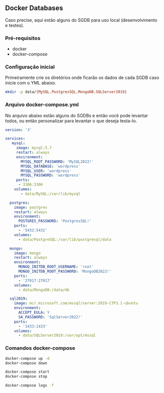## Docker Databases

Caso precise, aqui estão alguns do SGDB para uso local (desenvolvimento e testes).


### Pré-requisitos

- docker
- docker-compose

### Configuração inicial

Primeiramente crie os diretórios onde ficarão os dados de cada SGDB caso inicie com o YML abaixo.

```bash
mkdir -p data/{MySQL,PostgresSQL,MongoDB,SQLServer2019}
```

### Arquivo docker-compose.yml

No arquivo abaixo estão alguns do SGDBs e então vocẽ pode levantar todos, ou então personalizar para levantar o que deseja testa-lo.

```yaml
version: '3'

services:
   mysql:
     image: mysql:5.7
     restart: always
     environment:
       MYSQL_ROOT_PASSWORD: 'MySQL2022!'
       MYSQL_DATABASE: 'wordpress'
       MYSQL_USER: 'wordpress'
       MYSQL_PASSWORD: 'wordpress'
     ports:
      - 3306:3306
    volumes:
       - data/MySQL:/var/lib/mysql

  postgres:
    image: postgres
    restart: always
    environment:
      POSTGRES_PASSWORD: 'PostgresSQL!'
    ports:
      - '5432:5432'
    volumes:
      - data/PostgreSQL:/var/lib/postgresql/data

  mongo:
    image: mongo
    restart: always
    environment:
      MONGO_INITDB_ROOT_USERNAME: 'root'
      MONGO_INITDB_ROOT_PASSWORD: 'MongoDB2022!'
    ports:
      - '27017:27017'
    volumes:
      - data/MongoDB:/data/db

  sql2019:
    image: mcr.microsoft.com/mssql/server:2019-CTP3.1-ubuntu
    environment:
      ACCEPT_EULA: Y
      SA_PASSWORD: 'SqlServer2022!'
    ports:
      - '1433:1433'
    volumes:
      - data/SQLServer2019:/var/opt/mssql
```

### Comandos docker-compose

```bash
docker-compose up -d
docker-compose down

docker-compose start
docker-compose stop

docker-compose logs -f
```
